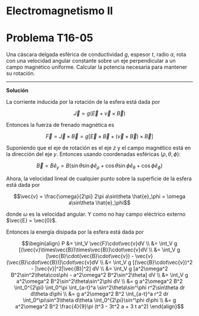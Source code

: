 # Electromagnetismo II
# Problema T16-05

Una cáscara delgada esférica de conductividad $`g`$, espesor $`t`$,
radio $`a`$, rota con una velocidad angular constante sobre un eje perpendicular
a un campo magnético uniforme. Calcular la potencia necesaria para mantener
su rotación.

---

**Solución**

La corriente inducida por la rotación de la esfera está dada por

```math
\vec{J} = g(\vec{E} + \vec{v} \times \vec{B})
```

Entonces la fuerza de frenado magnética es

```math
\vec{F}
= \vec{J} \times \vec{B}
= g[\vec{E}\times\vec{B} + (\vec{v}\times\vec{B})\times\vec{B}]
```

Suponiendo que el eje de rotación es el eje $`z`$ y el campo magnético está en
la dirección del eje $`y`$. Entonces usando coordenadas esféricas
$`(\rho,\theta,\phi)`$:

```math
\vec{B} = B \hat{e}_y
= B(
\sin\theta\sin\phi\hat{e}_\rho
+ \cos\theta\sin\phi\hat{e}_\theta
+ \cos\phi\hat{e}_\phi
)
```

Ahora, la velocidad lineal de cualquier punto sobre la superficie de la esfera
está dada por

```math
\vec{v} = \frac{\omega}{2\pi} 2\pi a\sin\theta \hat{e}_\phi = \omega a\sin\theta \hat{e}_\phi
```

donde $`\omega`$ es la velocidad angular. Y como no hay campo eléctrico externo
$`\vec{E} = \vec{0}`$.

Entonces la energía disipada por la esfera está dada por

```math
\begin{align}
P &= \int_V \vec{F}\cdot\vec{v}dV \\
&= \int_V g [(\vec{v}\times\vec{B})\times\vec{B}]\cdot\vec{v}dV \\
&= \int_V g [\vec{B}\cdot(vec{B}\cdot\vec{v}) - \vec{v}(\vec{B}\cdot\vec{B})]\cdot\vec{v}dV \\
&= \int_V g [(\vec{B}\cdot\vec{v})^2 - |\vec{v}|^2|\vec{B}|^2] dV \\
&= \int_V g [a^2\omega^2 B^2\sin^2\theta\cos\phi - a^2\omega^2 B^2\sin^2\theta] dV \\
&= \int_V g a^2\omega^2 B^2\sin^2\theta\sin^2\phi dV \\
&= g a^2\omega^2 B^2 \int_0^{2\pi} \int_0^\pi \int_{a-t}^a  \sin^2\theta\sin^\phi r^2\sin\theta dr d\theta d\phi \\
&= g a^2\omega^2 B^2 \int_{a-t}^a  r^2 dr \int_0^\pi\sin^3\theta d\theta \int_0^{2\pi}\sin^\phi d\phi \\
&= g a^2\omega^2 B^2 \frac{4}{9}\pi (t^3 - 3t^2 a + 3 t a^2)
\end{align}
```
